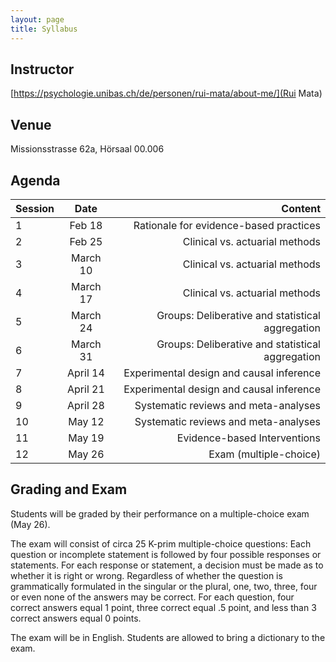 ```yaml
---
layout: page
title: Syllabus
---
```


## Instructor
[https://psychologie.unibas.ch/de/personen/rui-mata/about-me/](Rui Mata)

## Venue
Missionsstrasse 62a, Hörsaal 00.006

## Agenda

| Session        | Date           | Content  |
| ----- |:-------------:| -----:|
| 1 | Feb 18 | Rationale for evidence-based practices |
| 2 | Feb 25 | Clinical vs. actuarial methods |
| 3 | March 10 | Clinical vs. actuarial methods |
| 4 | March 17 | Clinical vs. actuarial methods |
| 5 | March 24|  Groups: Deliberative and statistical aggregation |
| 6 | March 31|  Groups: Deliberative and statistical aggregation |
| 7 | April 14 |    Experimental design and causal inference |
| 8 | April 21 |    Experimental design and causal inference |
| 9 | April 28 |    Systematic reviews and meta-analyses |
| 10 | May 12 |    Systematic reviews and meta-analyses |
| 11 | May 19 |    Evidence-based Interventions |
| 12 | May 26 |    Exam (multiple-choice) |

## Grading and Exam

Students will be graded by their performance on a multiple-choice exam (May 26). 

The exam will consist of circa 25 K-prim multiple-choice questions: Each question or incomplete statement is followed by four possible responses or statements. For each response or statement, a decision must be made as to whether it is right or wrong. Regardless of whether the question is grammatically formulated in the singular or the plural, one, two, three, four or even none of the answers may be correct. For each question, four correct answers equal 1 point, three correct equal .5 point, and less than 3 correct answers equal 0 points. 

The exam will be in English. Students are allowed to bring a dictionary to the exam. 
